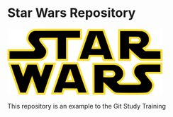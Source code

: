# Star Wars Repository

<img src="starwars.png" width="350">

This repository is an example to the Git Study Training
